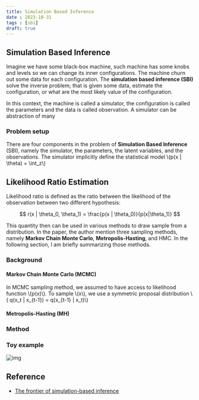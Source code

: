 ```yaml
---
title: Simulation Based Inference
date : 2023-10-31
tags : [sbi]
draft: true
---
```



## Simulation Based Inference

Imagine we have some black-box machine, such machine has some knobs and levels so we can change its inner configurations. The machine churn out some data for each configuration. The **simulation based inference (SBI)** solve the inverse problem; that is given some data, estimate the configuration, or what are the most likely value of the configuration. 

In this context, the machine is called a simulator, the configuration is called the parameters and the data is called observation. A simulator can be abstraction of many 



### Problem setup
There are four components in the problem of **Simulation Based Inference** (SBI), namely the simulator, the parameters, the latent variables, and the observations. The simulator implicitly define the statistical model \\(p(x | \theta) = \int_z\\)


## Likelihood Ratio Estimation

Likelihood ratio is defined as the ratio between the likelihood of the observation between two different hypothesis:

$$
r(x | \theta_0, \theta_1) = \frac{p(x | \theta_0)}{p(x|\theta_1)}
$$

This quantity then can be used in various methods to draw sample from a distribution. In the paper, the author mention three sampling methods, namely **Markov Chain Monte Carlo**, **Metropolis-Hasting**, and HMC. In the following section, I am briefly summarizing those methods.

### Background

#### Markov Chain Monte Carlo (MCMC)

In MCMC sampling method, we assumed to have access to likelihood function \\(p(x)\\). To sample \\(x\\), we use a symmetric proposal distribution  \\( q(x_t | x_{t-1}) = q(x_{t-1} | x_t)\\)


#### Metropolis-Hasting (MH) 


### Method


### Toy example
![img](/images/amcmc.png)

## Reference

- [The frontier of simulation-based inference](https://www.pnas.org/doi/full/10.1073/pnas.1912789117)
